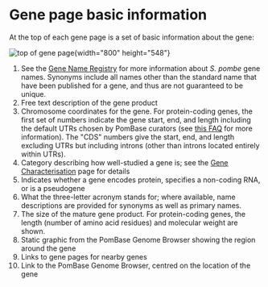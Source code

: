 # Gene page basic information

At the top of each gene page is a set of basic information about the
gene:

![top of gene page](assets/basic_info_gene_page.png  "Gene page basic information"){width="800" height="548"}

1.  See the [Gene Name Registry](/submit-data/gene-name-registry) for
    more information about *S. pombe* gene names. Synonyms include all
    names other than the standard name that have been published for a
    gene, and thus are not guaranteed to be unique.
2.  Free text description of the gene product
3.  Chromosome coordinates for the gene. For protein-coding genes, the
    first set of numbers indicate the gene start, end, and length
    including the default UTRs chosen by PomBase curators (see [this
    FAQ](/faqs/how-do-you-determine-genes-full-length-transcript-utr-coordinates-transcription-start-and-end-s)
    for more information). The "CDS" numbers give the start, end, and
    length excluding UTRs but including introns (other than introns
    located entirely within UTRs).
4.  Category describing how well-studied a gene is; see the [Gene
    Characterisation](/status/gene-characterisation) page for details
5.  Indicates whether a gene encodes protein, specifies a non-coding
    RNA, or is a pseudogene
6.  What the three-letter acronym stands for; where available, name
    descriptions are provided for synonyms as well as primary names.
7.  The size of the mature gene product. For protein-coding genes, the
    length (number of amino acid residues) and molecular weight are
    shown.
8.  Static graphic from the PomBase Genome Browser showing the region
    around the gene
9.  Links to gene pages for nearby genes
10. Link to the PomBase Genome Browser, centred on the location of the
    gene
